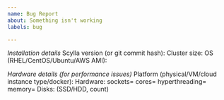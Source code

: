```yaml
---
name: Bug Report
about: Something isn't working
labels: bug

---
```


*Installation details*
Scylla version (or git commit hash):
Cluster size:
OS (RHEL/CentOS/Ubuntu/AWS AMI):

*Hardware details (for performance issues)*   <!--       Delete if unneeded -->
Platform (physical/VM/cloud instance type/docker):
Hardware: sockets= cores= hyperthreading= memory=
Disks: (SSD/HDD, count)
